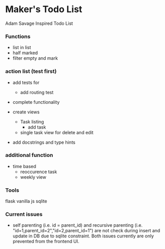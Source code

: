 # Maker's Todo List
Adam Savage Inspired Todo List


### Functions
- list in list
- half marked
- filter empty and mark


### action list (test first)
- add tests for
    - add routing test
- complete functionality


- create views
    - Task listing
        - add task
    - single task view for delete and edit

- add docstrings and type hints

### additional function
- time based
    - reoccurence task
    - weekly view



### Tools
flask
vanilla js
sqlite


### Current issues
- self parenting (i.e. id = parent_id) and recursive parenting (i.e. "id=1,parent_id=2","id=2,parent_id=1") are not check during insert and update in DB due to sqlite constraint. Both issues currently are only prevented from the frontend UI.